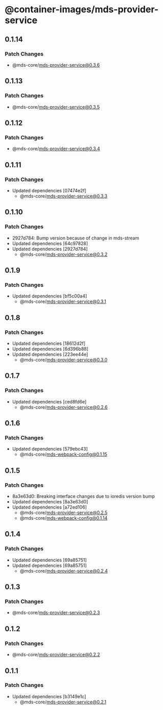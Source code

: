 # @container-images/mds-provider-service

## 0.1.14

### Patch Changes

- @mds-core/mds-provider-service@0.3.6

## 0.1.13

### Patch Changes

- @mds-core/mds-provider-service@0.3.5

## 0.1.12

### Patch Changes

- @mds-core/mds-provider-service@0.3.4

## 0.1.11

### Patch Changes

- Updated dependencies [07474e2f]
  - @mds-core/mds-provider-service@0.3.3

## 0.1.10

### Patch Changes

- 2927d784: Bump version because of change in mds-stream
- Updated dependencies [64c97828]
- Updated dependencies [2927d784]
  - @mds-core/mds-provider-service@0.3.2

## 0.1.9

### Patch Changes

- Updated dependencies [bf5c00a4]
  - @mds-core/mds-provider-service@0.3.1

## 0.1.8

### Patch Changes

- Updated dependencies [18612d2f]
- Updated dependencies [6d396b88]
- Updated dependencies [223ee44e]
  - @mds-core/mds-provider-service@0.3.0

## 0.1.7

### Patch Changes

- Updated dependencies [ced8fd6e]
  - @mds-core/mds-provider-service@0.2.6

## 0.1.6

### Patch Changes

- Updated dependencies [579ebc43]
  - @mds-core/mds-webpack-config@0.1.15

## 0.1.5

### Patch Changes

- 8a3e63d0: Breaking interface changes due to ioredis version bump
- Updated dependencies [8a3e63d0]
- Updated dependencies [a72ed106]
  - @mds-core/mds-provider-service@0.2.5
  - @mds-core/mds-webpack-config@0.1.14

## 0.1.4

### Patch Changes

- Updated dependencies [69a85751]
- Updated dependencies [69a85751]
  - @mds-core/mds-provider-service@0.2.4

## 0.1.3

### Patch Changes

- @mds-core/mds-provider-service@0.2.3

## 0.1.2

### Patch Changes

- @mds-core/mds-provider-service@0.2.2

## 0.1.1

### Patch Changes

- Updated dependencies [b3149e1c]
  - @mds-core/mds-provider-service@0.2.1
